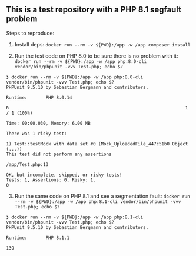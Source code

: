 ## This is a test repository with a PHP 8.1 segfault problem

Steps to reproduce:

1. Install deps:
`docker run --rm -v ${PWD}:/app -w /app composer install`

2. Run the test code on PHP 8.0 to be sure there is no problem with it:
`docker run --rm -v ${PWD}:/app -w /app php:8.0-cli vendor/bin/phpunit -vvv Test.php; echo $?`
```
❯ docker run --rm -v ${PWD}:/app -w /app php:8.0-cli vendor/bin/phpunit -vvv Test.php; echo $?
PHPUnit 9.5.10 by Sebastian Bergmann and contributors.

Runtime:       PHP 8.0.14

R                                                                   1 / 1 (100%)

Time: 00:00.030, Memory: 6.00 MB

There was 1 risky test:

1) Test::testMock with data set #0 (Mock_UploadedFile_447c51b0 Object (...))
This test did not perform any assertions

/app/Test.php:13

OK, but incomplete, skipped, or risky tests!
Tests: 1, Assertions: 0, Risky: 1.
0
```

3. Run the same code on PHP 8.1 and see a segmentation fault:
`docker run --rm -v ${PWD}:/app -w /app php:8.1-cli vendor/bin/phpunit -vvv Test.php; echo $?`
```
❯ docker run --rm -v ${PWD}:/app -w /app php:8.1-cli vendor/bin/phpunit -vvv Test.php; echo $?
PHPUnit 9.5.10 by Sebastian Bergmann and contributors.

Runtime:       PHP 8.1.1

139
```
